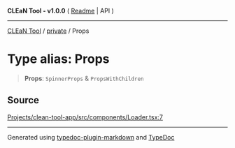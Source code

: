 **CLEaN Tool - v1.0.0** ( [Readme](../../README.md) \| API )

***

[CLEaN Tool](../../exports.md) / [private](../README.md) / Props

# Type alias: Props

> **Props**: `SpinnerProps` & `PropsWithChildren`

## Source

[Projects/clean-tool-app/src/components/Loader.tsx:7](https://github.com/yuckyh/clean-tool-app/)

***

Generated using [typedoc-plugin-markdown](https://www.npmjs.com/package/typedoc-plugin-markdown) and [TypeDoc](https://typedoc.org/)
